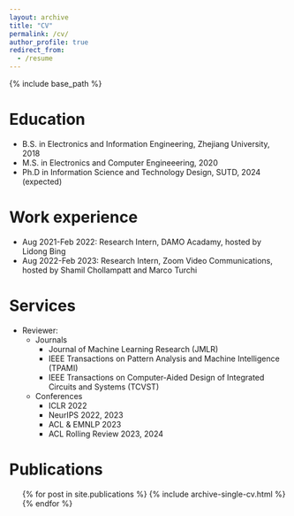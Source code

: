 ```yaml
---
layout: archive
title: "CV"
permalink: /cv/
author_profile: true
redirect_from:
  - /resume
---
```


{% include base_path %}

Education
======
* B.S. in Electronics and Information Engineering, Zhejiang University, 2018
* M.S. in Electronics and Computer Engineeering, 2020
* Ph.D in Information Science and Technology Design, SUTD, 2024 (expected)

Work experience
======
* Aug 2021-Feb 2022: Research Intern, DAMO Acadamy, hosted by Lidong Bing
* Aug 2022-Feb 2023: Research Intern, Zoom Video Communications, hosted by Shamil Chollampatt and Marco Turchi

Services
======
* Reviewer:
  * Journals
    * Journal of Machine Learning Research (JMLR)  
    * IEEE Transactions on Pattern Analysis and Machine Intelligence (TPAMI)
    * IEEE Transactions on Computer-Aided Design of Integrated Circuits and Systems (TCVST)
  * Conferences
    * ICLR 2022
    * NeurIPS 2022, 2023
    * ACL & EMNLP 2023
    * ACL Rolling Review 2023, 2024

Publications
======
  <ul>{% for post in site.publications %}
    {% include archive-single-cv.html %}
  {% endfor %}</ul>
  


